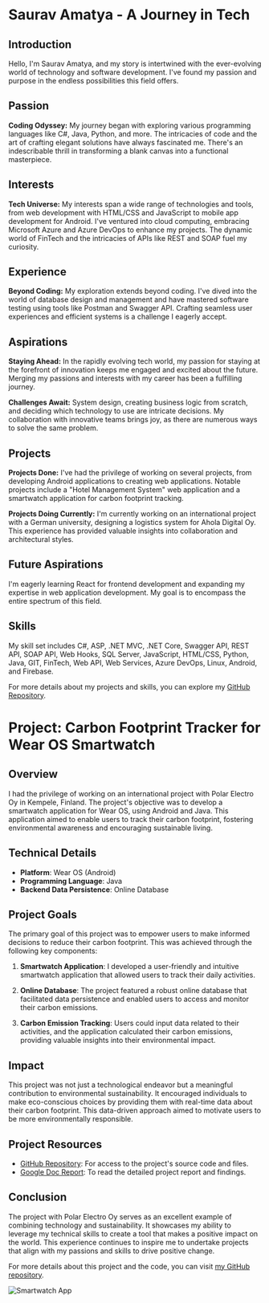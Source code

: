 # Saurav Amatya - A Journey in Tech

## Introduction

Hello, I'm Saurav Amatya, and my story is intertwined with the ever-evolving world of technology and software development. I've found my passion and purpose in the endless possibilities this field offers.

## Passion

**Coding Odyssey:** My journey began with exploring various programming languages like C#, Java, Python, and more. The intricacies of code and the art of crafting elegant solutions have always fascinated me. There's an indescribable thrill in transforming a blank canvas into a functional masterpiece.

## Interests

**Tech Universe:** My interests span a wide range of technologies and tools, from web development with HTML/CSS and JavaScript to mobile app development for Android. I've ventured into cloud computing, embracing Microsoft Azure and Azure DevOps to enhance my projects. The dynamic world of FinTech and the intricacies of APIs like REST and SOAP fuel my curiosity.

## Experience

**Beyond Coding:** My exploration extends beyond coding. I've dived into the world of database design and management and have mastered software testing using tools like Postman and Swagger API. Crafting seamless user experiences and efficient systems is a challenge I eagerly accept.

## Aspirations

**Staying Ahead:** In the rapidly evolving tech world, my passion for staying at the forefront of innovation keeps me engaged and excited about the future. Merging my passions and interests with my career has been a fulfilling journey.

**Challenges Await:** System design, creating business logic from scratch, and deciding which technology to use are intricate decisions. My collaboration with innovative teams brings joy, as there are numerous ways to solve the same problem.

## Projects

**Projects Done:** I've had the privilege of working on several projects, from developing Android applications to creating web applications. Notable projects include a "Hotel Management System" web application and a smartwatch application for carbon footprint tracking.

**Projects Doing Currently:** I'm currently working on an international project with a German university, designing a logistics system for Ahola Digital Oy. This experience has provided valuable insights into collaboration and architectural styles.

## Future Aspirations

I'm eagerly learning React for frontend development and expanding my expertise in web application development. My goal is to encompass the entire spectrum of this field.

## Skills

My skill set includes C#, ASP, .NET MVC, .NET Core, Swagger API, REST API, SOAP API, Web Hooks, SQL Server, JavaScript, HTML/CSS, Python, Java, GIT, FinTech, Web API, Web Services, Azure DevOps, Linux, Android, and Firebase.

For more details about my projects and skills, you can explore my [GitHub Repository](https://github.com/saumatya).


# Project: Carbon Footprint Tracker for Wear OS Smartwatch

## Overview

I had the privilege of working on an international project with Polar Electro Oy in Kempele, Finland. The project's objective was to develop a smartwatch application for Wear OS, using Android and Java. This application aimed to enable users to track their carbon footprint, fostering environmental awareness and encouraging sustainable living.

## Technical Details

- **Platform**: Wear OS (Android)
- **Programming Language**: Java
- **Backend Data Persistence**: Online Database

## Project Goals

The primary goal of this project was to empower users to make informed decisions to reduce their carbon footprint. This was achieved through the following key components:

1. **Smartwatch Application**: I developed a user-friendly and intuitive smartwatch application that allowed users to track their daily activities.

2. **Online Database**: The project featured a robust online database that facilitated data persistence and enabled users to access and monitor their carbon emissions.

3. **Carbon Emission Tracking**: Users could input data related to their activities, and the application calculated their carbon emissions, providing valuable insights into their environmental impact.

## Impact

This project was not just a technological endeavor but a meaningful contribution to environmental sustainability. It encouraged individuals to make eco-conscious choices by providing them with real-time data about their carbon footprint. This data-driven approach aimed to motivate users to be more environmentally responsible.

## Project Resources

- [GitHub Repository](https://github.com/saumatya/Carbon-Footprint-Tracker): For access to the project's source code and files.
- [Google Doc Report](https://your-google-doc-link): To read the detailed project report and findings.

## Conclusion

The project with Polar Electro Oy serves as an excellent example of combining technology and sustainability. It showcases my ability to leverage my technical skills to create a tool that makes a positive impact on the world. This experience continues to inspire me to undertake projects that align with my passions and skills to drive positive change.

For more details about this project and the code, you can visit [my GitHub repository](https://github.com/saumatya/Carbon-Footprint-Tracker).

![Smartwatch App](link-to-your-image.png)
